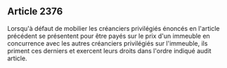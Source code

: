 Article 2376
----
Lorsqu'à défaut de mobilier les créanciers privilégiés énoncés en l'article
précédent se présentent pour être payés sur le prix d'un immeuble en concurrence
avec les autres créanciers privilégiés sur l'immeuble, ils priment ces derniers
et exercent leurs droits dans l'ordre indiqué audit article.
